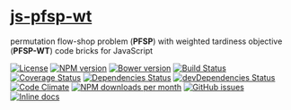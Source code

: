 [js-pfsp-wt](http://make-github-pseudonymous-again.github.io/js-pfsp-wt)
==

permutation flow-shop problem (**PFSP**) with weighted tardiness objective (**PFSP-WT**) code bricks for JavaScript

[![License](https://img.shields.io/github/license/make-github-pseudonymous-again/js-pfsp-wt.svg?style=flat)](https://raw.githubusercontent.com/make-github-pseudonymous-again/js-pfsp-wt/master/LICENSE)
[![NPM version](https://img.shields.io/npm/v/@aureooms/js-pfsp-wt.svg?style=flat)](https://www.npmjs.org/package/@aureooms/js-pfsp-wt)
[![Bower version](https://img.shields.io/bower/v/@aureooms/js-pfsp-wt.svg?style=flat)](http://bower.io/search/?q=@aureooms/js-pfsp-wt)
[![Build Status](https://img.shields.io/travis/make-github-pseudonymous-again/js-pfsp-wt.svg?style=flat)](https://travis-ci.org/make-github-pseudonymous-again/js-pfsp-wt)
[![Coverage Status](https://img.shields.io/coveralls/make-github-pseudonymous-again/js-pfsp-wt.svg?style=flat)](https://coveralls.io/r/make-github-pseudonymous-again/js-pfsp-wt)
[![Dependencies Status](https://img.shields.io/david/make-github-pseudonymous-again/js-pfsp-wt.svg?style=flat)](https://david-dm.org/make-github-pseudonymous-again/js-pfsp-wt#info=dependencies)
[![devDependencies Status](https://img.shields.io/david/dev/make-github-pseudonymous-again/js-pfsp-wt.svg?style=flat)](https://david-dm.org/make-github-pseudonymous-again/js-pfsp-wt#info=devDependencies)
[![Code Climate](https://img.shields.io/codeclimate/github/make-github-pseudonymous-again/js-pfsp-wt.svg?style=flat)](https://codeclimate.com/github/make-github-pseudonymous-again/js-pfsp-wt)
[![NPM downloads per month](https://img.shields.io/npm/dm/@aureooms/js-pfsp-wt.svg?style=flat)](https://www.npmjs.org/package/@aureooms/js-pfsp-wt)
[![GitHub issues](https://img.shields.io/github/issues/make-github-pseudonymous-again/js-pfsp-wt.svg?style=flat)](https://github.com/make-github-pseudonymous-again/js-pfsp-wt/issues)
[![Inline docs](http://inch-ci.org/github/make-github-pseudonymous-again/js-pfsp-wt.svg?branch=master&style=shields)](http://inch-ci.org/github/make-github-pseudonymous-again/js-pfsp-wt)
